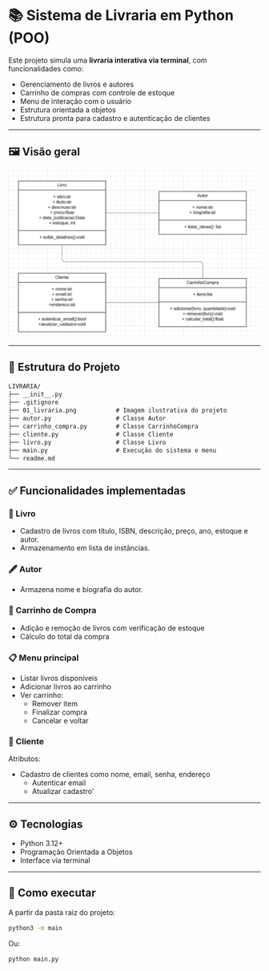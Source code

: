 # 📚 Sistema de Livraria em Python (POO)

Este projeto simula uma **livraria interativa via terminal**, com funcionalidades como:
- Gerenciamento de livros e autores
- Carrinho de compras com controle de estoque
- Menu de interação com o usuário
- Estrutura orientada a objetos
- Estrutura pronta para cadastro e autenticação de clientes

---

## 🖼️ Visão geral

![Visão geral do sistema](01_livraria.png)

---

## 📁 Estrutura do Projeto

```
LIVRARIA/
├── __init__.py
├── .gitignore
├── 01_livraria.png           # Imagem ilustrativa do projeto
├── autor.py                  # Classe Autor
├── carrinho_compra.py        # Classe CarrinhoCompra
├── cliente.py                # Classe Cliente
├── livro.py                  # Classe Livro
├── main.py                   # Execução do sistema e menu
└── readme.md
```

---

## ✅ Funcionalidades implementadas

### 📕 Livro
- Cadastro de livros com título, ISBN, descrição, preço, ano, estoque e autor.
- Armazenamento em lista de instâncias.

### 🖋️ Autor
- Armazena nome e biografia do autor.

### 🛒 Carrinho de Compra
- Adição e remoção de livros com verificação de estoque
- Cálculo do total da compra

### 📋 Menu principal
- Listar livros disponíveis
- Adicionar livros ao carrinho
- Ver carrinho:
  - Remover item
  - Finalizar compra
  - Cancelar e voltar

### 👤 Cliente
Atributos:
- Cadastro de clientes como nome, email, senha, endereço
  - Autenticar email
  - Atualizar cadastro'

---

## ⚙️ Tecnologias

- Python 3.12+
- Programação Orientada a Objetos
- Interface via terminal

---

## 🚀 Como executar

A partir da pasta raiz do projeto:

```bash
python3 -m main
```

Ou:

```bash
python main.py
```
